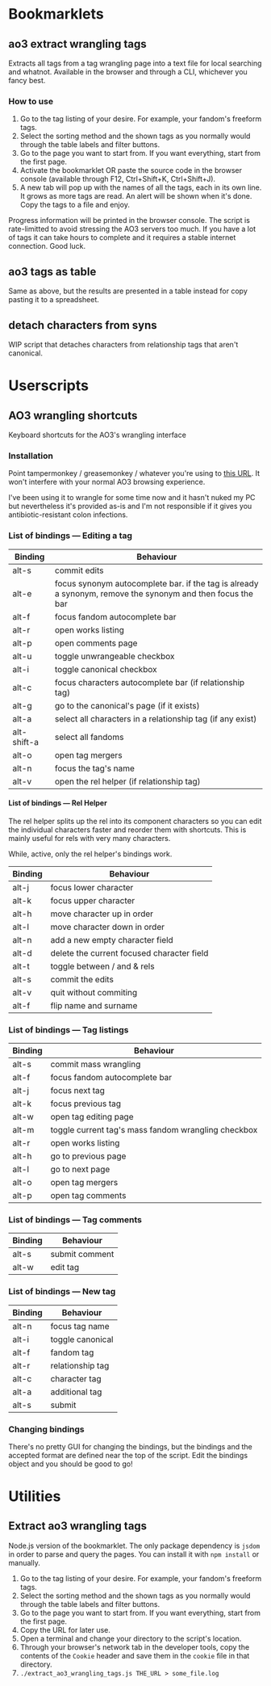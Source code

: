 # Bookmarklets

## ao3 extract wrangling tags

Extracts all tags from a tag wrangling page into a text file for local searching and whatnot. Available in the browser and through a CLI, whichever you fancy best.

### How to use

1. Go to the tag listing of your desire. For example, your fandom's freeform tags.
2. Select the sorting method and the shown tags as you normally would through the table labels and filter buttons.
3. Go to the page you want to start from. If you want everything, start from the first page.
4. Activate the bookmarklet OR paste the source code in the browser console (available through F12, Ctrl+Shift+K, Ctrl+Shift+J).
5. A new tab will pop up with the names of all the tags, each in its own line. It grows as more tags are read. An alert will be shown when it's done. Copy the tags to a file and enjoy.

Progress information will be printed in the browser console. The script is rate-limitted to avoid stressing the AO3 servers too much. If you have a lot of tags it can take hours to complete and it requires a stable internet connection. Good luck.

## ao3 tags as table

Same as above, but the results are presented in a table instead for copy pasting it to a spreadsheet.

## detach characters from syns

WIP script that detaches characters from relationship tags that aren't canonical.

# Userscripts

## AO3 wrangling shortcuts

Keyboard shortcuts for the AO3's wrangling interface

### Installation

Point tampermonkey / greasemonkey / whatever you're using to [this URL](https://raw.githubusercontent.com/vaaas/ao3_wrangling_scripts/master/userscripts/ao3_wrangling_shortcuts.js). It won't interfere with your normal AO3 browsing experience.

I've been using it to wrangle for some time now and it hasn't nuked my PC but nevertheless it's provided as-is and I'm not responsible if it gives you antibiotic-resistant colon infections.

### List of bindings — Editing a tag

Binding | Behaviour
--- | ---
alt-s | commit edits
alt-e | focus synonym autocomplete bar. if the tag is already a synonym, remove the synonym and then focus the bar
alt-f | focus fandom autocomplete bar
alt-r | open works listing
alt-p | open comments page
alt-u | toggle unwrangeable checkbox
alt-i | toggle canonical checkbox
alt-c | focus characters autocomplete bar (if relationship tag)
alt-g | go to the canonical's page (if it exists)
alt-a | select all characters in a relationship tag (if any exist)
alt-shift-a | select all fandoms
alt-o | open tag mergers
alt-n | focus the tag's name
alt-v | open the rel helper (if relationship tag)

#### List of bindings — Rel Helper

The rel helper splits up the rel into its component characters so you can edit the individual characters faster and reorder them with shortcuts. This is mainly useful for rels with very many characters.

While, active, only the rel helper's bindings work.

Binding | Behaviour
--- | ---
alt-j | focus lower character
alt-k | focus upper character
alt-h | move character up in order
alt-l | move character down in order
alt-n | add a new empty character field
alt-d | delete the current focused character field
alt-t | toggle between / and & rels
alt-s | commit the edits
alt-v | quit without commiting
alt-f | flip name and surname

### List of bindings — Tag listings

Binding | Behaviour
--- | ---
alt-s | commit mass wrangling
alt-f | focus fandom autocomplete bar
alt-j | focus next tag
alt-k | focus previous tag
alt-w | open tag editing page
alt-m | toggle current tag's mass fandom wrangling checkbox
alt-r | open works listing
alt-h | go to previous page
alt-l | go to next page
alt-o | open tag mergers
alt-p | open tag comments

### List of bindings — Tag comments
Binding | Behaviour
--- | ---
alt-s | submit comment
alt-w | edit tag

### List of bindings — New tag
Binding | Behaviour
--- | ---
alt-n | focus tag name
alt-i | toggle canonical
alt-f | fandom tag
alt-r | relationship tag
alt-c | character tag
alt-a | additional tag
alt-s | submit

### Changing bindings

There's no pretty GUI for changing the bindings, but the bindings and the accepted format are defined near the top of the script. Edit the bindings object and you should be good to go!

# Utilities

## Extract ao3 wrangling tags

Node.js version of the bookmarklet. The only package dependency is `jsdom` in order to parse and query the pages. You can install it with `npm install` or manually.

1. Go to the tag listing of your desire. For example, your fandom's freeform tags.
2. Select the sorting method and the shown tags as you normally would through the table labels and filter buttons.
3. Go to the page you want to start from. If you want everything, start from the first page.
4. Copy the URL for later use.
5. Open a terminal and change your directory to the script's location.
6. Through your browser's network tab in the developer tools, copy the contents of the `Cookie` header and save them in the `cookie` file in that directory.
7. `./extract_ao3_wrangling_tags.js THE_URL > some_file.log`

##
